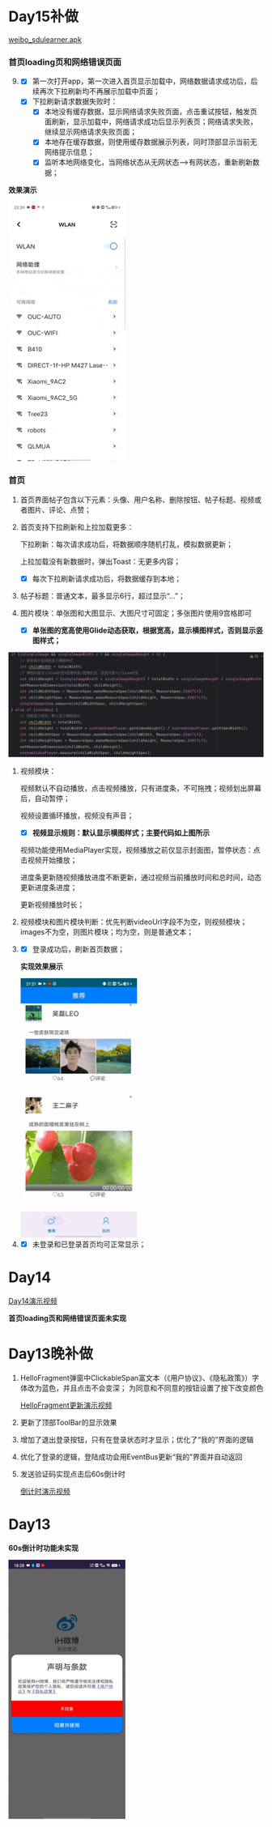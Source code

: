 # Day15补做

[weibo_sdulearner.apk](./app/debug/app-debug.apk)

### 首页loading页和网络错误页面

9. - [x] 第一次打开app，第一次进入首页显示加载中，网络数据请求成功后，后续再次下拉刷新均不再展示加载中页面；
   - [x] 下拉刷新请求数据失败时：
     - [x] 本地没有缓存数据，显示网络请求失败页面，点击重试按钮，触发页面刷新，显示加载中，网络请求成功后显示列表页；网络请求失败，继续显示网络请求失败页面；
     - [x] 本地存在缓存数据，则使用缓存数据展示列表，同时顶部显示当前无网络提示信息；
     - [x] 监听本地网络变化，当网络状态从无网状态-->有网状态，重新刷新数据；

**效果演示**

<img src="./videos/Screenrecording_20240615_223945.gif" alt="weibo_sdulearner" title="weibo_sdulearner" style="zoom:50%;"/>



### 首页

1. 首页界面帖子包含以下元素：头像、用户名称、删除按钮、帖子标题、视频或者图片、评论、点赞；

2. 首页支持下拉刷新和上拉加载更多：

   下拉刷新：每次请求成功后，将数据顺序随机打乱，模拟数据更新；

   上拉加载没有新数据时，弹出Toast：无更多内容；

   - [x] 每次下拉刷新请求成功后，将数据缓存到本地；

3. 帖子标题：普通文本，最多显示6行，超过显示“...”；

4. 图片模块：单张图和大图显示、大图尺寸可固定；多张图片使用9宫格即可

   - [x] **单张图的宽高使用Glide动态获取，根据宽高，显示横图样式，否则显示竖图样式；**

<img src="./images/Snipaste_2024-06-15_20-48-40.png" alt="weibo_sdulearner" title="weibo_sdulearner" style="zoom:50%;"/>

1. 视频模块：

   视频默认不自动播放，点击视频播放，只有进度条，不可拖拽；视频划出屏幕后，自动暂停； 

   视频设置循环播放，视频没有声音；

   - [x] **视频显示规则：默认显示横图样式；主要代码如上图所示**

   视频功能使用MediaPlayer实现，视频播放之前仅显示封面图，暂停状态：点击视频开始播放；

   进度条更新随视频播放进度不断更新，通过视频当前播放时间和总时间，动态更新进度条进度；

   更新视频播放时长；

2. 视频模块和图片模块判断：优先判断videoUrl字段不为空，则视频模块；images不为空，则图片模块；均为空，则是普通文本；

3. - [x] 登录成功后，刷新首页数据；

   **实现效果展示**

   <img src="./videos/Screenrecording_20240615_212107.gif" alt="weibo_sdulearner" title="weibo_sdulearner" style="zoom:50%;"/>

1. - [x] 未登录和已登录首页均可正常显示；

# Day14

[Day14演示视频](./videos/Screenrecording_20240614_170749.mp4)

**首页loading页和网络错误页面未实现** 

# Day13晚补做

1. HelloFragment弹窗中ClickableSpan富文本（《用户协议》、《隐私政策》）字体改为蓝色，并且点击不会变深；
   为同意和不同意的按钮设置了按下改变颜色

   [HelloFragment更新演示视频](./videos/Screen_recording_20240613_205702.webm)

2. 更新了顶部ToolBar的显示效果

3. 增加了退出登录按钮，只有在登录状态时才显示；优化了“我的”界面的逻辑

4. 优化了登录的逻辑，登陆成功会用EventBus更新“我的”界面并自动返回

5. 发送验证码实现点击后60s倒计时

   [倒计时演示视频](./videos/Screenrecording_20240614_165736.mp4)





# Day13

**60s倒计时功能未实现**

<img src="./videos/Screenrecording_20240613_182852.gif" alt="weibo_sdulearner" title="weibo_sdulearner" style="zoom:50%;"/>

